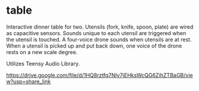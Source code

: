 # table

Interactive dinner table for two. Utensils (fork, knife, spoon, plate) are wired as capacitive sensors. Sounds unique to each utensil are triggered when the utensil is touched. A four-voice drone sounds when utensils are at rest. When a utensil is picked up and put back down, one voice of the drone rests on a new scale degree.

Utilizes Teensy Audio Library.

https://drive.google.com/file/d/1HQ8rztfq7NIy7jEHksWcQG6ZihZTBaGB/view?usp=share_link
